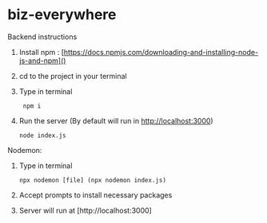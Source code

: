 # biz-everywhere

Backend instructions

1. Install npm : [https://docs.npmjs.com/downloading-and-installing-node-js-and-npm]()
2. cd to the project in your terminal
3. Type in terminal

   ```
    npm i
   ```
4. Run the server (By default will run in [http://localhost:3000]())

   ```
   node index.js
   ```

Nodemon:

1. Type in terminal
   ```
   npx nodemon [file] (npx nodemon index.js)
   ```

2. Accept prompts to install necessary packages

3. Server will run at [http://localhost:3000]